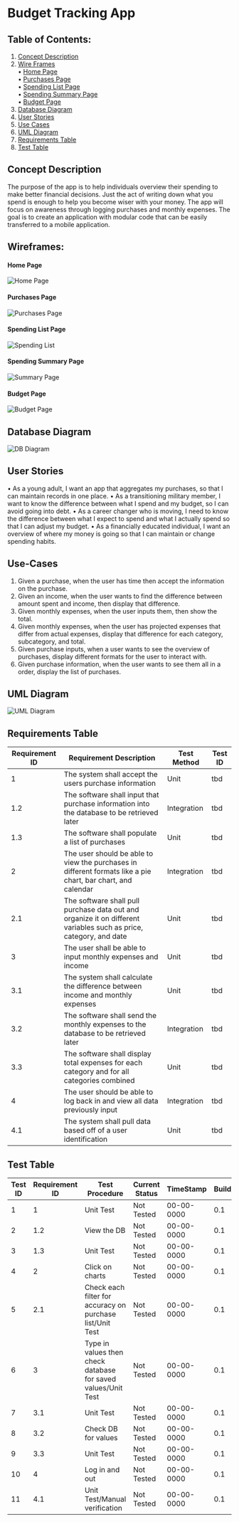 # Budget Tracking App

## Table of Contents:

1. [Concept Description](#concept-description)
2. [Wire Frames](#wireframes) <br/>
• [Home Page](#home-page) <br/>
• [Purchases Page](#purchases-page) <br/>
• [Spending List Page](#spending-list-page) <br/>
• [Spending Summary Page](#spending-summary-page) <br/>
• [Budget Page](#budget-page) <br/>
3. [Database Diagram](#database-diagram)
4. [User Stories](#user-stories)
5. [Use Cases](#use-cases)
6. [UML Diagram](#uml-diagram)
7. [Requirements Table](#requirements-table)
8. [Test Table](#test-table)



## Concept Description
The purpose of the app is to help individuals overview their spending to make better financial decisions. Just the act of writing down what you spend is enough to help you become wiser with your money. The app will focus on awareness through logging purchases and monthly expenses. The goal is to create an application with modular code that can be easily transferred to a mobile application.

## Wireframes:

#### Home Page
![Home Page](https://github.com/jonathanrhoads/budget-app/blob/main/images/home.jpg "Home Page")

#### Purchases Page
![Purchases Page](https://github.com/jonathanrhoads/budget-app/blob/main/images/purchase.jpg "Purchases Page")

#### Spending List Page
![Spending List](https://github.com/jonathanrhoads/budget-app/blob/main/images/spendingList.jpg "Spending List")

#### Spending Summary Page
![Summary Page](https://github.com/jonathanrhoads/budget-app/blob/main/images/summary.jpg "Summary Page")

#### Budget Page
![Budget Page](https://github.com/jonathanrhoads/budget-app/blob/main/images/budget.jpg "Budget Page")


## Database Diagram
![DB Diagram](https://github.com/jonathanrhoads/budget-app/blob/main/images/DBDiagram.jpg "DB Diagram")


## User Stories
•	As a young adult, I want an app that aggregates my purchases, so that I can maintain records in one place.
•	As a transitioning military member, I want to know the difference between what I spend and my budget, so I can avoid going into debt.
•	As a career changer who is moving, I need to know the difference between what I expect to spend and what I actually spend so that I can adjust my budget.
•	As a financially educated individual, I want an overview of where my money is going so that I can maintain or change spending habits.

## Use-Cases
1.	Given a purchase, when the user has time then accept the information on the purchase.
2.	Given an income, when the user wants to find the difference between amount spent and income, then display that difference.
3.	Given monthly expenses, when the user inputs them, then show the total.
4.	Given monthly expenses, when the user has projected expenses that differ from actual expenses, display that difference for each category, subcategory, and total.
5.	Given purchase inputs, when a user wants to see the overview of purchases, display different formats for the user to interact with.
6.	Given purchase information, when the user wants to see them all in a order, display the list of purchases.

## UML Diagram
![UML Diagram](https://github.com/jonathanrhoads/budget-app/blob/main/images/uml.jpg "UML Diagram")

## Requirements Table
| Requirement ID | Requirement Description | Test Method | Test ID |
|----------------|-------------------------|-------------|---------|
| 1   		     | The system shall accept the users purchase information | Unit |	tbd	   |
| 1.2  		     | The software shall input that purchase information into the database to be retrieved later | Integration |	tbd	   |
| 1.3 		     | The software shall populate a list of purchases | Unit |	tbd	   |
| 2   		     | The user should be able to view the purchases in different formats like a pie chart, bar chart, and calendar | Integration |	tbd	   |
| 2.1  		     | The software shall pull purchase data out and organize it on different variables such as price, category, and date | Unit |	tbd	   |
| 3   		     | The user shall be able to input monthly expenses and income | Unit |	tbd	   |
| 3.1  		     | The system shall calculate the difference between income and monthly expenses | Unit |	tbd	   |
| 3.2  		     | The software shall send the monthly expenses to the database to be retrieved later | Integration |	tbd	   |
| 3.3  		     | The software shall display total expenses for each category and for all categories combined | Unit |	tbd	   |
| 4   		     | The user should be able to log back in and view all data previously input | Integration |	tbd	   |
| 4.1  		     | The system shall pull data based off of a user identification | Unit |	tbd	   |




## Test Table
| Test ID | Requirement ID | Test Procedure | Current Status | TimeStamp | Build/Version |
|---------|----------------|----------------|----------------|-----------|---------------|
| 1       | 1			   | Unit Test      | Not Tested     | 00-00-0000 | 0.1          |
| 2       | 1.2			   | View the DB    | Not Tested     | 00-00-0000 | 0.1          |
| 3       | 1.3			   | Unit Test	    | Not Tested     | 00-00-0000 | 0.1          |
| 4       | 2			   | Click on charts| Not Tested     | 00-00-0000 | 0.1          |
| 5       | 2.1			   | Check each filter for accuracy on purchase list/Unit Test | Not Tested | 00-00-0000 | 0.1 |
| 6       | 3			   | Type in values then check database for saved values/Unit Test | Not Tested | 00-00-0000 | 0.1 |
| 7       | 3.1			   | Unit Test	    | Not Tested     | 00-00-0000 | 0.1          |
| 8       | 3.2			   | Check DB for values | Not Tested     | 00-00-0000 | 0.1     |
| 9       | 3.3			   | Unit Test      | Not Tested     | 00-00-0000 | 0.1          |
| 10      | 4			   | Log in and out | Not Tested     | 00-00-0000 | 0.1          |
| 11      | 4.1			   | Unit Test/Manual verification | Not Tested     | 00-00-0000 | 0.1|


